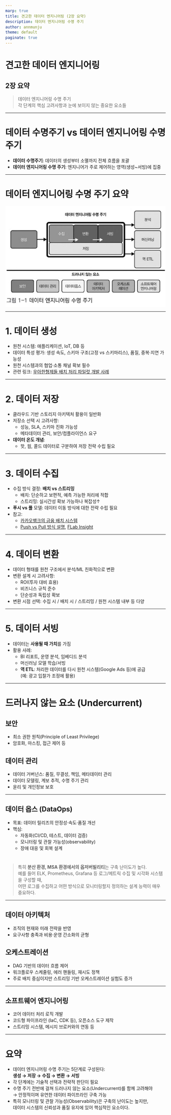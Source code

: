 ```yaml
---
marp: true
title: 견고한 데이터 엔지니어링 (2장 요약)
description: 데이터 엔지니어링 수명 주기
author: annmunju
theme: default
paginate: true
---
```

# 견고한 데이터 엔지니어링  
## 2장 요약

> 데이터 엔지니어링 수명 주기  
> 각 단계의 핵심 고려사항과 눈에 보이지 않는 중요한 요소들

---

# 데이터 수명주기 vs 데이터 엔지니어링 수명 주기

- **데이터 수명주기**: 데이터의 생성부터 소멸까지 전체 흐름을 포괄
- **데이터 엔지니어링 수명 주기**: 엔지니어가 주로 제어하는 영역(생성~서빙)에 집중

---

# 데이터 엔지니어링 수명 주기 요약

<img src="1.png" style="display: block; margin-left: auto; margin-right: auto;">

---

# 1. 데이터 생성

- 원천 시스템: 애플리케이션, IoT, DB 등  
- 데이터 특성 평가: 생성 속도, 스키마 구조(고정 vs 스키마리스), 품질, 중복·지연 가능성  
- 원천 시스템과의 협업·소통 채널 확보 필수  
- 관련 링크: [우아한형제들 배치 처리 파일럿 개발 사례](https://techblog.woowahan.com/2623/)

---

# 2. 데이터 저장

- 클라우드 기반 스토리지 아키텍처 활용이 일반화
- 저장소 선택 시 고려사항:  
  - 성능, SLA, 스키마 진화 가능성  
  - 메타데이터 관리, 보안/컴플라이언스 요구  
- **데이터 온도 개념**:  
  - 핫, 웜, 콜드 데이터로 구분하여 저장 전략 수립 필요

---

# 3. 데이터 수집

- 수집 방식 결정: **배치 vs 스트리밍**
  - 배치: 단순하고 보편적, 예측 가능한 처리에 적합
  - 스트리밍: 실시간성 확보 가능하나 복잡성↑
- **푸시 vs 풀** 모델: 데이터 이동 방식에 대한 전략 수립 필요  
- 참고:  
  - [카카오뱅크의 금융 배치 시스템](https://tech.kakaobank.com/posts/2412-financial-batch-system-with-airflow/)  
  - [Push vs Pull 방식 설명](https://velog.io/@zihs0822/Push-vs-Pull-%EB%AA%A8%EB%8B%88%ED%84%B0%EB%A7%81-%EB%8D%B0%EC%9D%B4%ED%84%B0-%EC%88%98%EC%A7%91-%EB%B0%A9%EC%8B%9D), [FLab Insight](https://f-lab.kr/insight/push-and-pull-models-20250318)

---

# 4. 데이터 변환

- 데이터 형태를 원천 구조에서 분석/ML 친화적으로 변환
- 변환 설계 시 고려사항:
  - ROI(투자 대비 효용)
  - 비즈니스 규칙 준수
  - 단순성과 독립성 확보
- 변환 시점 선택: 수집 시 / 배치 시 / 스트리밍 / 원천 시스템 내부 등 다양

---

# 5. 데이터 서빙

- 데이터는 **사용될 때 가치**를 가짐
- 활용 사례:
  - BI 리포트, 운영 분석, 임베디드 분석
  - 머신러닝 모델 학습/서빙
  - **역 ETL**: 처리한 데이터를 다시 원천 시스템(Google Ads 등)에 공급  
    (예: 광고 입찰가 조정에 활용)

---

# 드러나지 않는 요소 (Undercurrent)

## 보안

- 최소 권한 원칙(Principle of Least Privilege)
- 암호화, 마스킹, 접근 제어 등

## 데이터 관리

- 데이터 거버넌스: 품질, 무결성, 책임, 메타데이터 관리
- 데이터 모델링, 계보 추적, 수명 주기 관리
- 윤리 및 개인정보 보호

---

## 데이터 옵스 (DataOps)

- 목표: 데이터 릴리즈의 안정성·속도·품질 개선
- 핵심:
  - 자동화(CI/CD, 테스트, 데이터 검증)
  - 모니터링 및 관찰 가능성(observability)
  - 장애 대응 및 회복 설계

#

> 특히 **분산 환경, MSA 환경에서의 옵저버빌리티**는 구축 난이도가 높다.  
> 예를 들어 ELK, Prometheus, Grafana 등 로그/메트릭 수집 및 시각화 시스템을 구성할 때,  
> 어떤 로그를 수집하고 어떤 방식으로 모니터링할지 정의하는 설계 능력이 매우 중요하다.

---

## 데이터 아키텍처

- 조직의 현재와 미래 전략을 반영
- 요구사항 충족과 비용·운영 간소화의 균형

## 오케스트레이션

- DAG 기반의 데이터 흐름 제어
- 워크플로우 스케줄링, 에러 핸들링, 재시도 정책
- 주로 배치 중심이지만 스트리밍 기반 오케스트레이션 실험도 증가

---

## 소프트웨어 엔지니어링

- 코어 데이터 처리 로직 개발
- 코드형 파이프라인 (IaC, CDK 등), 오픈소스 도구 제작  
- 스트리밍 시스템, 메시지 브로커와의 연동 등

---

# 요약

- 데이터 엔지니어링 수명 주기는 5단계로 구성된다:  
  **생성 → 저장 → 수집 → 변환 → 서빙**
- 각 단계에는 기술적 선택과 전략적 판단이 필요
- 수명 주기 전반에 걸쳐 드러나지 않는 요소(Undercurrent)를 함께 고려해야  
  → 안정적이며 유연한 데이터 파이프라인 구축 가능
- 특히 모니터링 및 관찰 가능성(Observability)은 구축의 난이도는 높지만,  
  데이터 시스템의 신뢰성과 품질 유지에 있어 핵심적인 요소이다.
